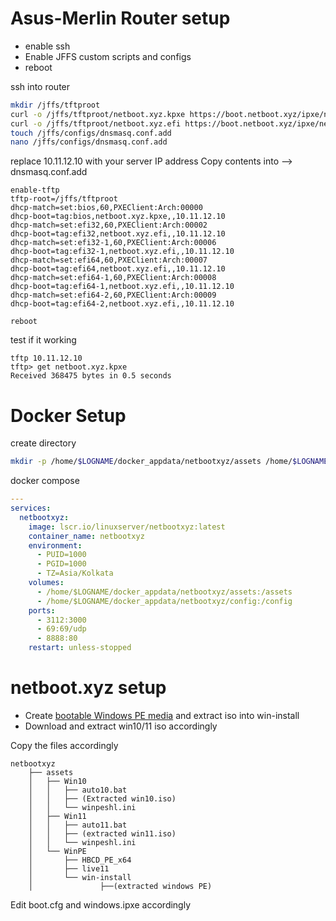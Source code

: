 # Asus-Merlin Router setup

- enable ssh
- Enable JFFS custom scripts and configs
- reboot

ssh into router
```bash
mkdir /jffs/tftproot
curl -o /jffs/tftproot/netboot.xyz.kpxe https://boot.netboot.xyz/ipxe/netboot.xyz.kpxe
curl -o /jffs/tftproot/netboot.xyz.efi https://boot.netboot.xyz/ipxe/netboot.xyz.efi
touch /jffs/configs/dnsmasq.conf.add
nano /jffs/configs/dnsmasq.conf.add
```
replace 10.11.12.10 with your server IP address
Copy contents into --> dnsmasq.conf.add
```
enable-tftp
tftp-root=/jffs/tftproot
dhcp-match=set:bios,60,PXEClient:Arch:00000
dhcp-boot=tag:bios,netboot.xyz.kpxe,,10.11.12.10
dhcp-match=set:efi32,60,PXEClient:Arch:00002
dhcp-boot=tag:efi32,netboot.xyz.efi,,10.11.12.10
dhcp-match=set:efi32-1,60,PXEClient:Arch:00006
dhcp-boot=tag:efi32-1,netboot.xyz.efi,,10.11.12.10
dhcp-match=set:efi64,60,PXEClient:Arch:00007
dhcp-boot=tag:efi64,netboot.xyz.efi,,10.11.12.10
dhcp-match=set:efi64-1,60,PXEClient:Arch:00008
dhcp-boot=tag:efi64-1,netboot.xyz.efi,,10.11.12.10
dhcp-match=set:efi64-2,60,PXEClient:Arch:00009
dhcp-boot=tag:efi64-2,netboot.xyz.efi,,10.11.12.10
```

```
reboot
```
test if it working

```
tftp 10.11.12.10
tftp> get netboot.xyz.kpxe
Received 368475 bytes in 0.5 seconds
```

# Docker Setup

create directory

```bash
mkdir -p /home/$LOGNAME/docker_appdata/netbootxyz/assets /home/$LOGNAME/docker_appdata/netbootxyz/config

```

docker compose

```yaml
---
services:
  netbootxyz:
    image: lscr.io/linuxserver/netbootxyz:latest
    container_name: netbootxyz
    environment:
      - PUID=1000
      - PGID=1000
      - TZ=Asia/Kolkata
    volumes:
      - /home/$LOGNAME/docker_appdata/netbootxyz/assets:/assets
      - /home/$LOGNAME/docker_appdata/netbootxyz/config:/config
    ports:
      - 3112:3000
      - 69:69/udp
      - 8888:80
    restart: unless-stopped
```

# netboot.xyz setup

- Create [bootable Windows PE media](https://learn.microsoft.com/en-us/windows-hardware/manufacture/desktop/winpe-create-usb-bootable-drive?view=windows-11) and extract iso into win-install
- Download and extract win10/11 iso accordingly

Copy the files accordingly
```
netbootxyz
	├── assets
	│   ├── Win10
	│   │   ├── auto10.bat
	│   │   ├── (Extracted win10.iso)
	│   │   └── winpeshl.ini
	│   ├── Win11
	│   │   ├── auto11.bat
	│   │   ├── (extracted win11.iso)
	│   │   └── winpeshl.ini
	│   └── WinPE
	│       ├── HBCD_PE_x64
	│       ├── live11
	│       └── win-install
	│               ├──(extracted windows PE)

```
Edit boot.cfg and windows.ipxe accordingly
